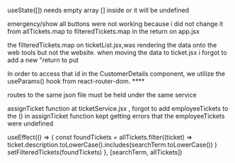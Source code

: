 useState([]) needs empty array [] inside or it will be undefined

emergency/show all buttons were not working because i did not change it from allTickets.map to filteredTickets.map in the return on app.jsx

the filteredTickets.map on ticketList.jsx,was rendering the data onto the web tools but not the website. when moving the data to ticket.jsx i forgot to add a new "return
 to put <Tickets ticket={ticketobj} />

 In order to access that id in the CustomerDetails component, we utilize the useParams() hook from react-router-dom. ****


routes to the same json file must be held under the same service 


assignTicket function at ticketService.jsx , forgot to add employeeTickets to the () in assignTicket function kept getting errors that the employeeTickets were undefined 

  useEffect(() => {
    const foundTickets = allTickets.filter((ticket) => 
      ticket.description.toLowerCase().includes(searchTerm.toLowerCase())
    )
    setFilteredTickets(foundTickets)
  }, [searchTerm, allTickets])